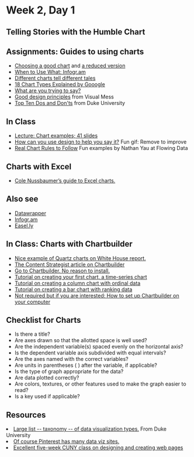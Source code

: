 # Week 2, Day 1
<h2>Telling Stories with the Humble Chart</h2>

<h2>Assignments: Guides to using charts</h2>
<ul>
<li><a href="http://extremepresentation.typepad.com/files/choosing-a-good-chart-09.pdf">Choosing a good chart</a> and <a href="http://kpq.github.io/sherp-31/assets/lectures/charts-reduced.pdf">a reduced version</a></li>
<li><a href="https://tutorials.infogr.am/finding-the-data/the-basics-of-data-visualization/">When to Use What: Infogr.am</a></li>
<li><a href="http://datajournalismhandbook.org/1.0/en/delivering_data_6.html">Different charts tell different tales</a></li>
<li><a href="https://support.google.com/docs/answer/190718?rd=1">18 Chart Types Explained by Gooogle</a></li>
<li><a href="http://lulupinney.co.uk/2012/08/what-are-you-trying-to-say/">What are you trying to say?</a></li>
<li><a href="http://www.visualmess.com">Good design principles</a> from Visual Mess</li>
<li><a href=http://guides.library.duke.edu/datavis/topten>Top Ten Dos and Don'ts</a> from Duke University</l1>
</ul>

<h2>In Class</h2>
<ul>
<li><a href="http://kpq.github.io/sherp-31/assets/lectures/chartexamples.pdf">Lecture: Chart examples; 41 slides</a></li>
<li><a href="http://i.imgur.com/RzYaLZg.gif">How can you use design to help you say it?</a> Fun gif: Remove to improve</li>
<li><a href="http://flowingdata.com/2015/08/11/real-chart-rules-to-follow/">Real Chart Rules to Follow</a> Fun examples by Nathan Yau at Flowing Data</li>
</ul>

<h2>Charts with Excel</h2>
<ul>
<li><a href="http://www.storytellingwithdata.com/2011/11/how-to-do-it-in-excel.html">Cole Nussbaumer&rsquo;s guide to Excel charts.</a></li>
</ul>

<h2>Also see</h2>
<ul>
<li><a href="http://datawrapper.de/">Datawrapper</a></li>
<li><a href="https://tutorials.infogr.am">Infogr.am</a></li>
<li><a href="https://easel.ly">Easel.ly</a></li>
</ul>

<h2>In Class: Charts with Chartbuilder</h2>
<ul>
<li><a href="http://qz.com/278681/all-yes-all-the-charts-from-the-white-house-report-on-millennials/?wpisrc=nl-wonkbk&wpmm=1">Nice example of Quartz charts on White House report.
<li><a href="https://contently.com/strategist/2013/10/28/chartbuilder-will-make-you-feel-like-a-graphics-god-but-wont-make-you-jump-off-a-roof-into-a-swimming-pool/">The Content Strategist article on Chartbuilder</a></li>
<li><a href="http://quartz.github.io/Chartbuilder/build">Go to Chartbuilder. No reason to install.</a></li>
<li><a href="https://github.com/Quartz/Chartbuilder/blob/master/tutorials/basic-chart.md">Tutorial on creating your first chart, a time-series chart<a></li>
<li><a href="https://github.com/Quartz/Chartbuilder/blob/master/tutorials/column-chart-ordinal-data.md">Tutorial on creating a column chart with ordinal data</a></li>
<li><a href="https://github.com/Quartz/Chartbuilder/blob/master/tutorials/bar-chart-with-ranking-data.md">Tutorial on creating a bar chart with ranking data</a></li>
<li><a href="http://www.poynter.org/how-tos/220572/how-to-use-chartbuilder-to-make-simple-graphics-fast/">Not required but if you are interested: How to set up Chartbuilder on your computer<a></li>
</ul>

<h2>Checklist for Charts</h2>

- Is there a title?
- Are axes drawn so that the allotted space is well used?
- Are the independent variable(s) spaced evenly on the horizontal axis?
- Is the dependent variable axis subdivided with equal intervals?
- Are the axes named with the correct variables?
- Are units in parentheses ( ) after the variable, if applicable?
- Is the type of graph appropriate for the data?
- Are data plotted correctly?
- Are colors, textures, or other features used to make the graph easier to read?
- Is a key used if applicable?

<h2>Resources</h2>

<li><a href="http://guides.library.duke.edu/datavis/vis_types">Large list -- taxonomy -- of data visualization types.</a> From Duke University</li>
<li><a href="https://www.pinterest.com/explore/data-visualization-tools/">Of course Pinterest has many data viz sites.</a></li>
<li><a href="http://lenagroeger.github.io/design/">Excellent five-week CUNY class on designing and creating web pages</a></li>





